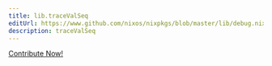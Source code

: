 ```yaml
---
title: lib.traceValSeq
editUrl: https://www.github.com/nixos/nixpkgs/blob/master/lib/debug.nix#L171C5
description: traceValSeq
---
```


<a href="https://www.github.com/nixos/nixpkgs/blob/master/lib/debug.nix#L171C5">Contribute Now!</a>
